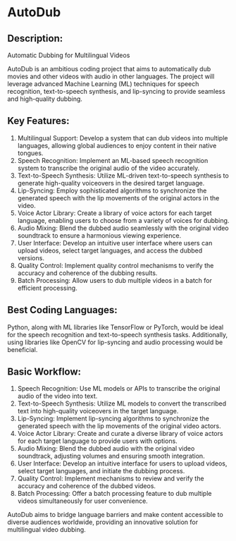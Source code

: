# AutoDub

## Description: 
Automatic Dubbing for Multilingual Videos


AutoDub is an ambitious coding project that aims to automatically dub movies and other videos with audio in other languages. The project will leverage advanced Machine Learning (ML) techniques for speech recognition, text-to-speech synthesis, and lip-syncing to provide seamless and high-quality dubbing.

## Key Features:
1. Multilingual Support: Develop a system that can dub videos into multiple languages, allowing global audiences to enjoy content in their native tongues.
2. Speech Recognition: Implement an ML-based speech recognition system to transcribe the original audio of the video accurately.
3. Text-to-Speech Synthesis: Utilize ML-driven text-to-speech synthesis to generate high-quality voiceovers in the desired target language.
4. Lip-Syncing: Employ sophisticated algorithms to synchronize the generated speech with the lip movements of the original actors in the video.
5. Voice Actor Library: Create a library of voice actors for each target language, enabling users to choose from a variety of voices for dubbing.
6. Audio Mixing: Blend the dubbed audio seamlessly with the original video soundtrack to ensure a harmonious viewing experience.
7. User Interface: Develop an intuitive user interface where users can upload videos, select target languages, and access the dubbed versions.
8. Quality Control: Implement quality control mechanisms to verify the accuracy and coherence of the dubbing results.
9. Batch Processing: Allow users to dub multiple videos in a batch for efficient processing.


## Best Coding Languages:
Python, along with ML libraries like TensorFlow or PyTorch, would be ideal for the speech recognition and text-to-speech synthesis tasks. Additionally, using libraries like OpenCV for lip-syncing and audio processing would be beneficial.

## Basic Workflow:
1. Speech Recognition: Use ML models or APIs to transcribe the original audio of the video into text.
2. Text-to-Speech Synthesis: Utilize ML models to convert the transcribed text into high-quality voiceovers in the target language.
3. Lip-Syncing: Implement lip-syncing algorithms to synchronize the generated speech with the lip movements of the original video actors.
4. Voice Actor Library: Create and curate a diverse library of voice actors for each target language to provide users with options.
5. Audio Mixing: Blend the dubbed audio with the original video soundtrack, adjusting volumes and ensuring smooth integration.
6. User Interface: Develop an intuitive interface for users to upload videos, select target languages, and initiate the dubbing process.
7. Quality Control: Implement mechanisms to review and verify the accuracy and coherence of the dubbed videos.
8. Batch Processing: Offer a batch processing feature to dub multiple videos simultaneously for user convenience.


AutoDub aims to bridge language barriers and make content accessible to diverse audiences worldwide, providing an innovative solution for multilingual video dubbing.
